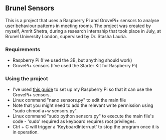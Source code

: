 ## Brunel Sensors
This is a project that uses a Raspberry Pi and GrovePi+ sensors to analyse user behaviour patterns in meeting rooms. The project was created by myself, Amrit Shetra, during a research internship that took place in July, at Brunel University London, supervised by Dr. Stasha Lauria.

### Requirements
* Raspberry Pi (I've used the 3B, but anything should work)
* GrovePi+ sensors (I've used the Starter Kit for Raspberry Pi)

### Using the project
* I've used [this guide](https://rsjazz.wordpress.com/2016/06/01/raspberry-pi-unleashed-setup-the-grovepi/) to set up my Raspberry Pi so that it can use the GrovePi+ sensors.
* Linux command "nano sensors.py" to edit the main file
* Note that you might need to add the relevant write permission using "sudo chmod a+w sensors.py".
* Linux command "sudo python sensors.py" to execute the main file's code - 'sudo' required as keyboard requires root privileges.
* Ctrl + C will trigger a 'KeyboardInterrupt' to stop the program once it is in operation.
